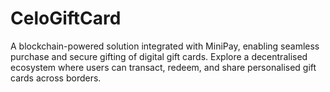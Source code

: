 # CeloGiftCard
A blockchain-powered solution integrated with MiniPay, enabling seamless purchase and secure gifting of digital gift cards. Explore a decentralised ecosystem where users can transact, redeem, and share personalised gift cards across borders.
